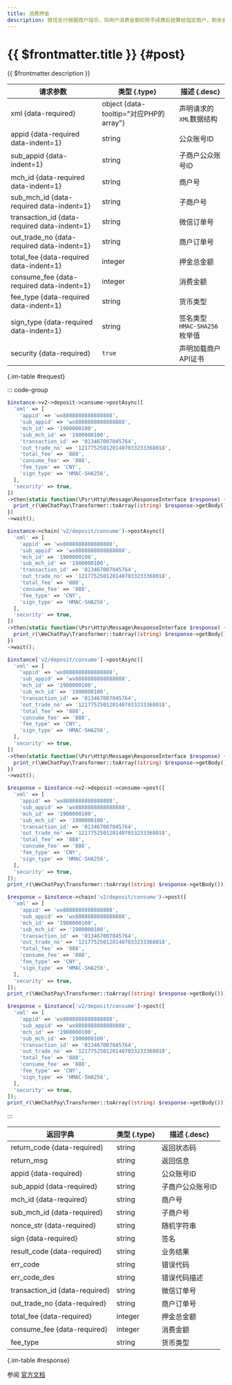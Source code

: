 ```yaml
---
title: 消费押金
description: 微信支付根据商户指令，将用户消费金额扣除手续费后结算给指定商户，剩余金额原路退还给用户，并生成押金退款交易记录，给用户下发押金退还发起通知，并更改押金支付的交易记录。用户押金退还到账后，下发押金退还到账通知。若全部消费，则下发押金全部消费通知;
---
```


# {{ $frontmatter.title }} {#post}

{{ $frontmatter.description }}

| 请求参数 | 类型 {.type} | 描述 {.desc}
| --- | --- | ---
| xml {data-required} | object {data-tooltip="对应PHP的array"} | 声明请求的`XML`数据结构
| appid {data-required data-indent=1} | string | 公众账号ID
| sub_appid {data-indent=1} | string | 子商户公众账号ID
| mch_id {data-required data-indent=1} | string | 商户号
| sub_mch_id {data-required data-indent=1} | string | 子商户号
| transaction_id {data-required data-indent=1} | string | 微信订单号
| out_trade_no {data-required data-indent=1} | string | 商户订单号
| total_fee {data-required data-indent=1} | integer | 押金总金额
| consume_fee {data-required data-indent=1} | integer | 消费金额
| fee_type {data-required data-indent=1} | string | 货币类型
| sign_type {data-required data-indent=1} | string | 签名类型<br/>`HMAC-SHA256` 枚举值
| security {data-required} | `true` | 声明加载商户API证书

{.im-table #request}

::: code-group

```php [异步纯链式]
$instance->v2->deposit->consume->postAsync([
  'xml' => [
    'appid' => 'wx8888888888888888',
    'sub_appid' => 'wx8888888888888888',
    'mch_id' => '1900000100',
    'sub_mch_id' => '1900000100',
    'transaction_id' => '013467007045764',
    'out_trade_no' => '1217752501201407033233368018',
    'total_fee' => '888',
    'consume_fee' => '888',
    'fee_type' => 'CNY',
    'sign_type' => 'HMAC-SHA256',
  ],
  'security' => true,
])
->then(static function(\Psr\Http\Message\ResponseInterface $response) {
  print_r(\WeChatPay\Transformer::toArray((string) $response->getBody()));
})
->wait();
```

```php [异步声明式]
$instance->chain('v2/deposit/consume')->postAsync([
  'xml' => [
    'appid' => 'wx8888888888888888',
    'sub_appid' => 'wx8888888888888888',
    'mch_id' => '1900000100',
    'sub_mch_id' => '1900000100',
    'transaction_id' => '013467007045764',
    'out_trade_no' => '1217752501201407033233368018',
    'total_fee' => '888',
    'consume_fee' => '888',
    'fee_type' => 'CNY',
    'sign_type' => 'HMAC-SHA256',
  ],
  'security' => true,
])
->then(static function(\Psr\Http\Message\ResponseInterface $response) {
  print_r(\WeChatPay\Transformer::toArray((string) $response->getBody()));
})
->wait();
```

```php [异步属性式]
$instance['v2/deposit/consume']->postAsync([
  'xml' => [
    'appid' => 'wx8888888888888888',
    'sub_appid' => 'wx8888888888888888',
    'mch_id' => '1900000100',
    'sub_mch_id' => '1900000100',
    'transaction_id' => '013467007045764',
    'out_trade_no' => '1217752501201407033233368018',
    'total_fee' => '888',
    'consume_fee' => '888',
    'fee_type' => 'CNY',
    'sign_type' => 'HMAC-SHA256',
  ],
  'security' => true,
])
->then(static function(\Psr\Http\Message\ResponseInterface $response) {
  print_r(\WeChatPay\Transformer::toArray((string) $response->getBody()));
})
->wait();
```

```php [同步纯链式]
$response = $instance->v2->deposit->consume->post([
  'xml' => [
    'appid' => 'wx8888888888888888',
    'sub_appid' => 'wx8888888888888888',
    'mch_id' => '1900000100',
    'sub_mch_id' => '1900000100',
    'transaction_id' => '013467007045764',
    'out_trade_no' => '1217752501201407033233368018',
    'total_fee' => '888',
    'consume_fee' => '888',
    'fee_type' => 'CNY',
    'sign_type' => 'HMAC-SHA256',
  ],
  'security' => true,
]);
print_r(\WeChatPay\Transformer::toArray((string) $response->getBody()));
```

```php [同步声明式]
$response = $instance->chain('v2/deposit/consume')->post([
  'xml' => [
    'appid' => 'wx8888888888888888',
    'sub_appid' => 'wx8888888888888888',
    'mch_id' => '1900000100',
    'sub_mch_id' => '1900000100',
    'transaction_id' => '013467007045764',
    'out_trade_no' => '1217752501201407033233368018',
    'total_fee' => '888',
    'consume_fee' => '888',
    'fee_type' => 'CNY',
    'sign_type' => 'HMAC-SHA256',
  ],
  'security' => true,
]);
print_r(\WeChatPay\Transformer::toArray((string) $response->getBody()));
```

```php [同步属性式]
$response = $instance['v2/deposit/consume']->post([
  'xml' => [
    'appid' => 'wx8888888888888888',
    'sub_appid' => 'wx8888888888888888',
    'mch_id' => '1900000100',
    'sub_mch_id' => '1900000100',
    'transaction_id' => '013467007045764',
    'out_trade_no' => '1217752501201407033233368018',
    'total_fee' => '888',
    'consume_fee' => '888',
    'fee_type' => 'CNY',
    'sign_type' => 'HMAC-SHA256',
  ],
  'security' => true,
]);
print_r(\WeChatPay\Transformer::toArray((string) $response->getBody()));
```

:::

| 返回字典 | 类型 {.type} | 描述 {.desc}
| --- | --- | ---
| return_code {data-required}| string | 返回状态码
| return_msg | string | 返回信息
| appid {data-required}| string | 公众账号ID
| sub_appid {data-required}| string | 子商户公众账号ID
| mch_id {data-required}| string | 商户号
| sub_mch_id {data-required}| string | 子商户号
| nonce_str {data-required}| string | 随机字符串
| sign {data-required}| string | 签名
| result_code {data-required}| string | 业务结果
| err_code | string | 错误代码
| err_code_des | string | 错误代码描述
| transaction_id {data-required}| string | 微信订单号
| out_trade_no {data-required}| string | 商户订单号
| total_fee {data-required}| integer | 押金总金额
| consume_fee {data-required}| integer | 消费金额
| fee_type | string | 货币类型

{.im-table #response}

参阅 [官方文档](https://pay.weixin.qq.com/wiki/doc/api/deposit_sl.php?chapter=27_4&index=5)
